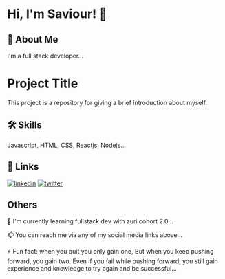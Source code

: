 
# Hi, I'm Saviour! 👋


## 🚀 About Me
I'm a full stack developer...


# Project Title

This project is a repository for giving a brief introduction about myself.


## 🛠 Skills
Javascript, HTML, CSS, Reactjs, Nodejs...


## 🔗 Links
[![linkedin](https://img.shields.io/badge/linkedin-0A66C2?style=for-the-badge&logo=linkedin&logoColor=white)](https://www.linkedin.com/in/duru-ozurumba-saviour-20275123b/)
[![twitter](https://img.shields.io/badge/twitter-1DA1F2?style=for-the-badge&logo=twitter&logoColor=white)](https://twitter.com/Chidex_UTD)


## Others
🧠 I'm currently learning fullstack dev with zuri cohort 2.0...

📫 You can reach me via any of my social media links above...

⚡️ Fun fact: when you quit you only gain one, But when you keep pushing forward, you gain two. Even if you fail while pushing forward, you still gain experience and knowledge to try again and be successful...

